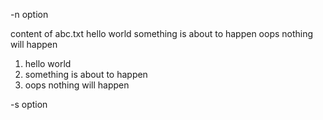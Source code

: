 -n option


content of abc.txt
hello world 
something is about to happen
oops nothing will happen

1. hello world 
2. something is about to happen
3. oops nothing will happen



-s option
